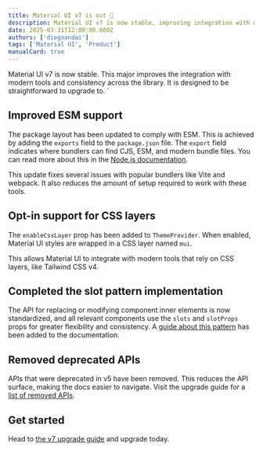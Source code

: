 ```yaml
---
title: Material UI v7 is out 🚀
description: Material UI v7 is now stable, improving integration with modern tools and consistency across the library.
date: 2025-03-31T12:00:00.000Z
authors: ['diegoandai']
tags: ['Material UI', 'Product']
manualCard: true
---
```


Material UI v7 is now stable.
This major improves the integration with modern tools and consistency across the library.
It is designed to be straightforward to upgrade to.
`

## Improved ESM support

The package layout has been updated to comply with ESM.
This is achieved by adding the `exports` field to the `package.json` file.
The `export` field indicates where bundlers can find CJS, ESM, and modern bundle files.
You can read more about this in the [Node.js documentation](https://nodejs.org/api/packages.html#packages_exports).

This update fixes several issues with popular bundlers like Vite and webpack.
It also reduces the amount of setup required to work with these tools.

## Opt-in support for CSS layers

The `enableCssLayer` prop has been added to `ThemeProvider`.
When enabled, Material UI styles are wrapped in a CSS layer named `mui`.

This allows Material UI to integrate with modern tools that rely on CSS layers, like Tailwind CSS v4.

## Completed the slot pattern implementation

The API for replacing or modifying component inner elements is now standardized, and all relevant components use the `slots` and `slotProps` props for greater flexibility and consistency.
A [guide about this pattern](/material-ui/customization/overriding-component-structure/) has been added to the documentation.

## Removed deprecated APIs

APIs that were deprecated in v5 have been removed.
This reduces the API surface, making the docs easier to navigate.
Visit the upgrade guide for a [list of removed APIs](/material-ui/migration/upgrade-to-v7/#deprecated-apis-removed).

## Get started

Head to [the v7 upgrade guide](/material-ui/migration/upgrade-to-v7/) and upgrade today.
